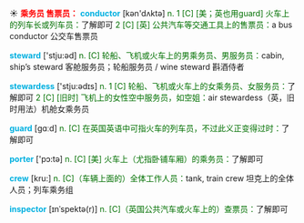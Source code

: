 ☀ <font color="red">**乘务员 售票员：**</font>
<font color="sky blue">**conductor**</font> [kən'dʌktə] 
<font color="rgb(227, 108, 9)">n. 1 [C] [美；英也用guard] 火车上的列车长或列车员：</font>了解即可 <font color="rgb(227, 108, 9)">2 [C] [英] 公共汽车等交通工具上的售票员：</font>a bus conductor 公交车售票员

<font color="sky blue">**steward**</font> ['stju:əd] 
<font color="rgb(227, 108, 9)">n. [C] 轮船、飞机或火车上的男乘务员、男服务员：</font>cabin, ship’s steward 客舱服务员；轮船服务员 / wine steward 斟酒侍者

<font color="sky blue">**stewardess**</font> ['stju:ədɪs] 
<font color="rgb(227, 108, 9)">n. 1 [C] 轮船、飞机或火车上的女乘务员、女服务员：</font>了解即可 <font color="rgb(227, 108, 9)">2 [C] [旧时] 飞机上的女性空中服务员，如空姐：</font>air stewardess（英，旧时用法）机舱女乘务员

<font color="sky blue">**guard**</font> [ɡɑːd] 
<font color="rgb(227, 108, 9)">n. [C] 在英国英语中可指火车的列车员，不过此义正变得过时：</font>了解即可

<font color="sky blue">**porter**</font> ['pɔ:tə] 
<font color="rgb(227, 108, 9)">n. [C] [美] 火车上（尤指卧铺车厢）的乘务员：</font>了解即可

<font color="sky blue">**crew**</font> [kru:] 
<font color="rgb(227, 108, 9)">n. [C]（车辆上面的）全体工作人员：</font>tank, train crew 坦克上的全体人员；列车乘务组
           
<font color="sky blue">**inspector**</font> [ɪnˈspektə(r)]
<font color="rgb(227, 108, 9)">n. [C]（英国公共汽车或火车上的）查票员：</font>了解即可